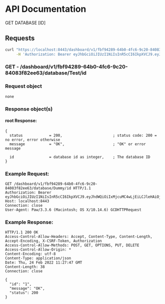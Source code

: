 # API Documentation

GET DATABASE [ID]

## Requests

```sh
curl "https://localhost:8443/dashboard/v1/fbf94289-64b0-4fc6-9c20-84083f82ee63/database/Test/id" \
     -H 'Authorization: Bearer eyJhbGciOiJIUzI1NiIsInR5cCI6IkpXVCJ9.eyJhdWQiOiIxMjcuMC4wLjEiLCJleHAiOjE2NDU1NzY5NDUsImp0aSI6IjAiLCJpYXQiOjE2NDU1NDY5NDUsImlzcyI6IlNRTGl0ZSBDbG91ZCBXZWIgU2VydmVyIiwibmJmIjoxNjQ1NTQ2OTQ1LCJzdWIiOiJzcWxpdGVjbG91ZC5pbyJ9.Ru7lvh1tx72CWfsoL2-ZM2b1sB6bB59V6oSlN-gEs2E'
```

### **GET** - /dashboard/v1/fbf94289-64b0-4fc6-9c20-84083f82ee63/database/Test/id

### Request object

```code
none
```

### Response object(s)

#### root Response:

```code
{
  status            = 200,                       ; status code: 200 = no error, error otherwise
  message           = "OK",                      ; "OK" or error message

  id                = database id as integer,    ; The database ID
}
```

### Example Request:

```
GET /dashboard/v1/fbf94289-64b0-4fc6-9c20-84083f82ee63/database/Dummy/id HTTP/1.1
Authorization: Bearer eyJhbGciOiJIUzI1NiIsInR5cCI6IkpXVCJ9.eyJhdWQiOiIxMjcuMC4wLjEiLCJleHAiOjE2NDU3Mjk5NzAsImp0aSI6IjAiLCJpYXQiOjE2NDU2OTk5NzAsImlzcyI6IlNRTGl0ZSBDbG91ZCBXZWIgU2VydmVyIiwibmJmIjoxNjQ1Njk5OTcwLCJzdWIiOiJzcWxpdGVjbG91ZC5pbyJ9.8izk50ZCk4kQ7Mpf99tj3DuSOuJhPS2cFpAuhlvoGQw
Host: localhost:8443
Connection: close
User-Agent: Paw/3.3.6 (Macintosh; OS X/10.14.6) GCDHTTPRequest
```

### Example Response:

```
HTTP/1.1 200 OK
Access-Control-Allow-Headers: Accept, Content-Type, Content-Length, Accept-Encoding, X-CSRF-Token, Authorization
Access-Control-Allow-Methods: POST, GET, OPTIONS, PUT, DELETE
Access-Control-Allow-Origin: *
Content-Encoding: utf-8
Content-Type: application/json
Date: Thu, 24 Feb 2022 11:27:47 GMT
Content-Length: 38
Connection: close

{
  "id": "1",
  "message": "OK",
  "status": 200
}
```
